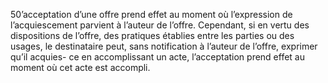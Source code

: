 50’acceptation d’une offre prend effet au moment où l’expression de
l’acquiescement parvient à l’auteur de l’offre.
Cependant, si en vertu des dispositions de l’offre, des pratiques établies entre les parties ou
des usages, le destinataire peut, sans notification à l’auteur de l’offre, exprimer qu’il acquies-
ce en accomplissant un acte, l’acceptation prend effet au moment où cet acte est accompli.